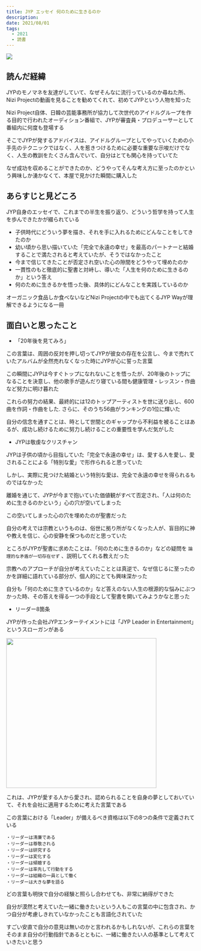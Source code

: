 ```yaml
---
title: JYP エッセイ 何のために生きるのか
description: 
date: 2021/08/01
tags:
  - 2021
  - 読書
---
```


<a target="_blank"  href="https://www.amazon.co.jp/gp/product/B08XGT2N16/ref=as_li_tl?ie=UTF8&camp=247&creative=1211&creativeASIN=B08XGT2N16&linkCode=as2&tag=planetmeron06-22&linkId=e32b3bec3ea56f2aee60ef362966f295"><img border="0" src="//ws-fe.amazon-adsystem.com/widgets/q?_encoding=UTF8&MarketPlace=JP&ASIN=B08XGT2N16&ServiceVersion=20070822&ID=AsinImage&WS=1&Format=_SL250_&tag=planetmeron06-22" ></a>

## 読んだ経緯

JYPのモノマネを友達がしていて、なぜそんなに流行っているのか尋ねた所、Nizi Projectの動画を見ることを勧めてくれて、初めてJYPという人物を知った

Nizi Project自体、日韓の芸能事務所が協力して次世代のアイドルグループを作る目的で行われたオーディション番組で、JYPが審査員・プロデューサーとして番組内に何度も登場する

そこでJYPが発するアドバイスは、アイドルグループとしてやっていくための小手先のテクニックではなく、人を惹きつけるために必要な重要な示唆だけでなく、人生の教訓をたくさん含んでいて、自分はとても関心を持っていてた

なぜ成功を収めることができたのか、どうやってそんな考え方に至ったのかという興味しか湧かなくて、本屋で見かけた瞬間に購入した


## あらすじと見どころ

JYP自身のエッセイで、これまでの半生を振り返り、どういう哲学を持って人生を歩んできたかが綴られている

* 子供時代にどういう夢を描き、それを手に入れるためにどんなことをしてきたのか
* 幼い頃から思い描いていた「完全で永遠の幸せ」を最高のパートナーと結婚することで満たされると考えていたが、そうではなかったこと 
* 今まで信じてきたことが否定され空いた心の隙間をどうやって埋めたのか
* 一貫性のもと徹底的に聖書と対峙し、導いた「人生を何のために生きるのか」という答え
* 何のために生きるかを悟った後、具体的にどんなことを実践しているのか

オーガニック食品しか食べないなどNizi Projectの中でも出てくるJYP Wayが理解できるようになる一冊

## 面白いと思ったこと

* 「20年後を見てみろ」

この言葉は、周囲の反対を押し切ってJYPが彼女の存在を公言し、今まで売れていたアルバムが全然売れなくなった時にJYPが心に誓った言葉

この瞬間にJYPは今すぐトップになれないことを悟ったが、20年後のトップになることを決意し、他の歌手が遊んだり寝ている間も健康管理・レッスン・作曲など努力に明け暮れた

これらの努力の結果、最終的には12のトップアーティストを世に送り出し、600曲を作詞・作曲をした. さらに、そのうち56曲がランキングの1位に輝いた

自分の信念を通すことは、時として世間とのギャップから不利益を被ることはあるが、成功し続けるために努力し続けることの重要性を学んだ気がした

* JYPは敬虔なクリスチャン

JYPは子供の頃から目指していた「完全で永遠の幸せ」は、愛する人を愛し、愛されることによる「特別な愛」で形作られると思っていた

しかし、実際に見つけた結婚という特別な愛は、完全で永遠の幸せを得られるものではなかった

離婚を通じて、JYPが今まで抱いていた価値観がすべて否定され、「人は何のために生きるのかという」心の穴が空いてしまった

この空いてしまった心の穴を埋めたのが聖書だった

自分の考えでは宗教というものは、俗世に拠り所がなくなった人が、盲目的に神や教えを信じ、心の安静を保つものだと思っていた

ところがJYPが聖書に求めたことは、「何のために生きるのか」などの疑問を `論理的な矛盾が一切存在せず` 、説明してくれる教えだった

宗教へのアプローチが自分が考えていたこととは真逆で、なぜ信じるに至ったのかを詳細に語れている部分が、個人的にとても興味深かった

自分も「何のために生きているのか」など答えのない人生の根源的な悩みにぶつかった時、その答えを得る一つの手段として聖書を開いてみようかなと思った
 
* リーダー8箇条

JYPが作った会社JYPエンターテイメントには「JYP Leader in Entertainment」というスローガンがある

[<img src="/images/jyp-logo.png" width="400px">](https://m.jype.com/)

これは、JYPが愛する人から愛され、認められることを自身の夢としておいていて、それを会社に適用するために考えた言葉である

この言葉における「Leader」が備えるべき資格は以下の8つの条件で定義されている

```
・リーダーは清廉である
・リーダーは尊敬される
・リーダーは研究する
・リーダーは変化する
・リーダーは傾聴する
・リーダーは率先して行動をする
・リーダーは組織の一員として働く
・リーダーは大きな夢を語る
```

どの言葉も明快で自分の経験と照らし合わせても、非常に納得ができた

自分が漠然と考えていた一緒に働きたいという人もこの言葉の中に包含され、かつ自分が考慮しきれていなかったことも言語化されていた

すごい安直で自分の意見は無いのかと言われるかもしれないが、これらの言葉をそのまま自分の行動指針であるとともに、一緒に働きたい人の基準として考えていきたいと思う
